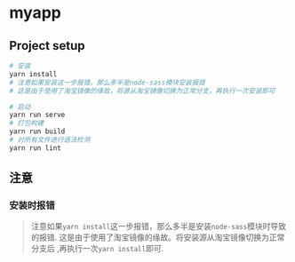 # myapp

## Project setup

```bash
# 安装
yarn install
# 注意如果安装这一步报错，那么多半是node-sass模块安装报错
# 这是由于使用了淘宝镜像的缘故，将源从淘宝镜像切换为正常分支，再执行一次安装即可

# 启动
yarn run serve
# 打包构建
yarn run build
# 对所有文件进行语法检测
yarn run lint
```

## 注意

### 安装时报错

> 注意如果`yarn install`这一步报错，那么多半是安装`node-sass`模块时导致的报错. 这是由于使用了淘宝镜像的缘故。将安装源从淘宝镜像切换为正常分支后 ,再执行一次`yarn install`即可.
